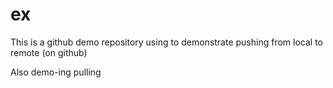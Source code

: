 # ex
This is a github demo repository
using to demonstrate pushing from local to remote (on github)

Also demo-ing pulling
